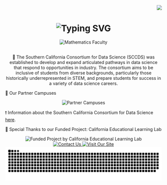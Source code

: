<div align="right">
    <img src="https://visitor-badge.laobi.icu/badge?page_id=pineda0021.pineda0021" />
</div>

<h1 align="center">
    <img src="https://readme-typing-svg.herokuapp.com/?font=Righteous&size=35&center=true&vCenter=true&width=600&height=70&duration=4000&lines=Hi+There!+👋;Welcome+to+the+LACC+Datathon!;" alt="Typing SVG" />
</h1>

<div align="center">
    <img src="https://drive.google.com/uc?export=view&id=1GWkfaTIrSp0TRjDg9xziLrgPxgqF9O5d" alt="Mathematics Faculty" width="500" />
</div>

<br/>

<div align="center">
    <p>🔭 The Southern California Consortium for Data Science (SCCDS) was established to develop and expand articulated pathways in data science that respond to opportunities in industry. The consortium aims to be inclusive of students from diverse backgrounds, particularly those historically underrepresented in STEM, and prepare students for success in a variety of data science careers.</p>
</div>

<p>🙏 Our Partner Campuses</p>

<div align="center">
    <img src="https://drive.google.com/uc?export=view&id=1jC9mbmqhLZ1zDUfJz8IA_W8NEkGide_n" alt="Partner Campuses" width="500" />
</div>

<p>❗ Information about the Southern California Consortium for Data Science <a href="https://sites.google.com/view/socaldatasci/home">here</a>.</p>

<p>🌱 Special Thanks to our Funded Project: California Educational Learning Lab</p>
<div align="center">
    <img src="https://drive.google.com/uc?export=view&id=15sVHGW2GogW-cGk2I_MbA9f89BY88RgH" alt="Funded Project by California Educational Learning Lab" width="500" />
</div>

<div align="center"> 
    <a href="mailto:info@socaldatasci.org">
        <img src="https://img.shields.io/badge/Contact%20Us-333333?style=for-the-badge&logo=gmail&logoColor=red" alt="Contact Us" />
    </a>
    <a href="https://sites.google.com/view/socaldatasci/home" target="_blank">
        <img src="https://img.shields.io/badge/Visit%20Our%20Site-0077B5?style=for-the-badge&logo=google&logoColor=white" alt="Visit Our Site" />
    </a>
</div>

<div align="center">
    <img alt="snake eating my contributions" src="https://raw.githubusercontent.com/salesp07/salesp07/output/github-contribution-grid-snake.svg" />
</div>

